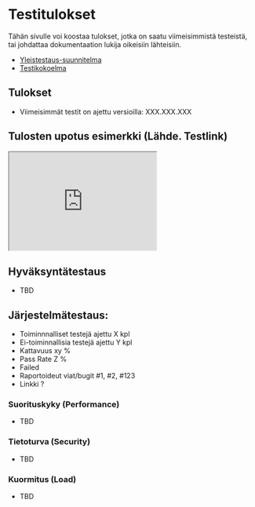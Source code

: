# Testitulokset

Tähän sivulle voi koostaa tulokset, jotka on saatu viimeisimmistä testeistä, tai johdattaa
dokumentaation lukija oikeisiin lähteisiin.

* [Yleistestaus-suunnitelma]()
* [Testikokoelma]()


## Tulokset 

* Viimeisimmät testit on ajettu versioilla: XXX.XXX.XXX

## Tulosten upotus esimerkki (Lähde. Testlink)

<iframe id="TestlinkExampleReport"
    title="Test Report Example"
    width="300"
    height="200"
    src="https://195.148.22.11/testlink/lib/results/charts.php?apikey=6410f0b996d935198d068aacae59d5e8f4baef82d5386c60954f5d764132cb47&tproject_id=1&tplan_id=771&format=0">
</iframe>




## Hyväksyntätestaus

* TBD

## Järjestelmätestaus:

* Toiminnnalliset testejä ajettu X kpl
* Ei-toiminnallisia testejä ajettu Y kpl
* Kattavuus xy %
* Pass Rate Z %
* Failed 
* Raportoideut viat/bugit #1, #2, #123 
* Linkki ?

### Suorituskyky (Performance)

* TBD

### Tietoturva (Security) 

* TBD

### Kuormitus (Load)

* TBD
